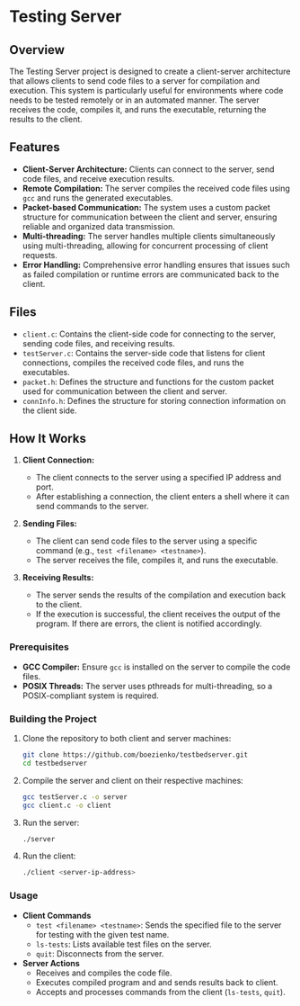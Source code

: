 # Testing Server

## Overview

The Testing Server project is designed to create a client-server architecture that allows clients to send code files to a server for compilation and execution. This system is particularly useful for environments where code needs to be tested remotely or in an automated manner. The server receives the code, compiles it, and runs the executable, returning the results to the client.

## Features

- **Client-Server Architecture:** Clients can connect to the server, send code files, and receive execution results.
- **Remote Compilation:** The server compiles the received code files using `gcc` and runs the generated executables.
- **Packet-based Communication:** The system uses a custom packet structure for communication between the client and server, ensuring reliable and organized data transmission.
- **Multi-threading:** The server handles multiple clients simultaneously using multi-threading, allowing for concurrent processing of client requests.
- **Error Handling:** Comprehensive error handling ensures that issues such as failed compilation or runtime errors are communicated back to the client.

## Files

- `client.c`: Contains the client-side code for connecting to the server, sending code files, and receiving results.
- `testServer.c`: Contains the server-side code that listens for client connections, compiles the received code files, and runs the executables.
- `packet.h`: Defines the structure and functions for the custom packet used for communication between the client and server.
- `connInfo.h`: Defines the structure for storing connection information on the client side.

## How It Works

1. **Client Connection:**
   - The client connects to the server using a specified IP address and port.
   - After establishing a connection, the client enters a shell where it can send commands to the server.

2. **Sending Files:**
   - The client can send code files to the server using a specific command (e.g., `test <filename> <testname>`).
   - The server receives the file, compiles it, and runs the executable.

3. **Receiving Results:**
   - The server sends the results of the compilation and execution back to the client.
   - If the execution is successful, the client receives the output of the program. If there are errors, the client is notified accordingly.

### Prerequisites

- **GCC Compiler:** Ensure `gcc` is installed on the server to compile the code files.
- **POSIX Threads:** The server uses pthreads for multi-threading, so a POSIX-compliant system is required.

### Building the Project

1. Clone the repository to both client and server machines:
   ```bash
   git clone https://github.com/boezienko/testbedserver.git
   cd testbedserver
   ```
2. Compile the server and client on their respective machines:
   ```bash
   gcc testServer.c -o server
   gcc client.c -o client
   ```
3. Run the server:
   ```bash
   ./server
   ```
4. Run the client:
   ```bash
   ./client <server-ip-address>
   ```

### Usage
- **Client Commands**
   - `test <filename> <testname>`: Sends the specified file to the server for testing with the given test name.
   - `ls-tests`: Lists available test files on the server.
   - `quit`: Disconnects from the server.
 - **Server Actions**
   - Receives and compiles the code file.
   - Executes compiled program and and sends results back to client.
   - Accepts and processes commands from the client (`ls-tests`, `quit`).
